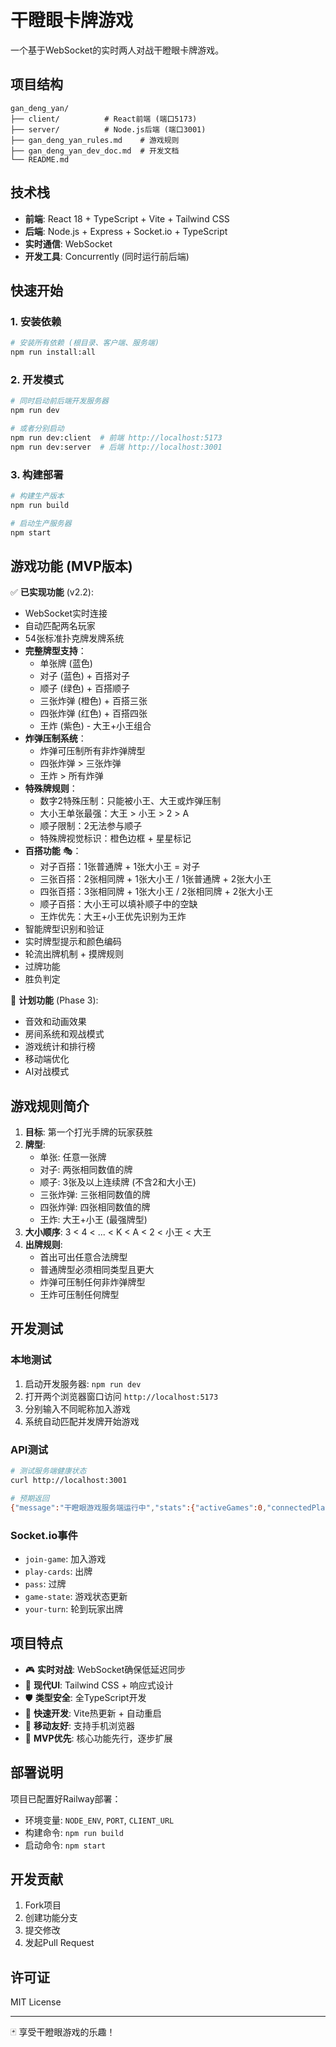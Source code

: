 # 干瞪眼卡牌游戏

一个基于WebSocket的实时两人对战干瞪眼卡牌游戏。

## 项目结构

```
gan_deng_yan/
├── client/          # React前端 (端口5173)
├── server/          # Node.js后端 (端口3001)
├── gan_deng_yan_rules.md    # 游戏规则
├── gan_deng_yan_dev_doc.md  # 开发文档
└── README.md
```

## 技术栈

- **前端**: React 18 + TypeScript + Vite + Tailwind CSS
- **后端**: Node.js + Express + Socket.io + TypeScript
- **实时通信**: WebSocket
- **开发工具**: Concurrently (同时运行前后端)

## 快速开始

### 1. 安装依赖
```bash
# 安装所有依赖 (根目录、客户端、服务端)
npm run install:all
```

### 2. 开发模式
```bash
# 同时启动前后端开发服务器
npm run dev

# 或者分别启动
npm run dev:client  # 前端 http://localhost:5173
npm run dev:server  # 后端 http://localhost:3001
```

### 3. 构建部署
```bash
# 构建生产版本
npm run build

# 启动生产服务器
npm start
```

## 游戏功能 (MVP版本)

✅ **已实现功能** (v2.2):
- WebSocket实时连接
- 自动匹配两名玩家
- 54张标准扑克牌发牌系统
- **完整牌型支持**：
  - 单张牌 (蓝色)
  - 对子 (蓝色) + 百搭对子
  - 顺子 (绿色) + 百搭顺子
  - 三张炸弹 (橙色) + 百搭三张
  - 四张炸弹 (红色) + 百搭四张
  - 王炸 (紫色) - 大王+小王组合
- **炸弹压制系统**：
  - 炸弹可压制所有非炸弹牌型
  - 四张炸弹 > 三张炸弹
  - 王炸 > 所有炸弹
- **特殊牌规则**：
  - 数字2特殊压制：只能被小王、大王或炸弹压制
  - 大小王单张最强：大王 > 小王 > 2 > A
  - 顺子限制：2无法参与顺子
  - 特殊牌视觉标识：橙色边框 + 星星标记
- **百搭功能** 🎭：
  - 对子百搭：1张普通牌 + 1张大小王 = 对子
  - 三张百搭：2张相同牌 + 1张大小王 / 1张普通牌 + 2张大小王
  - 四张百搭：3张相同牌 + 1张大小王 / 2张相同牌 + 2张大小王
  - 顺子百搭：大小王可以填补顺子中的空缺
  - 王炸优先：大王+小王优先识别为王炸
- 智能牌型识别和验证
- 实时牌型提示和颜色编码
- 轮流出牌机制 + 摸牌规则
- 过牌功能
- 胜负判定

🚧 **计划功能** (Phase 3):
- 音效和动画效果
- 房间系统和观战模式
- 游戏统计和排行榜
- 移动端优化
- AI对战模式

## 游戏规则简介

1. **目标**: 第一个打光手牌的玩家获胜
2. **牌型**: 
   - 单张: 任意一张牌
   - 对子: 两张相同数值的牌
   - 顺子: 3张及以上连续牌 (不含2和大小王)
   - 三张炸弹: 三张相同数值的牌
   - 四张炸弹: 四张相同数值的牌
   - 王炸: 大王+小王 (最强牌型)
3. **大小顺序**: 3 < 4 < ... < K < A < 2 < 小王 < 大王
4. **出牌规则**: 
   - 首出可出任意合法牌型
   - 普通牌型必须相同类型且更大
   - 炸弹可压制任何非炸弹牌型
   - 王炸可压制任何牌型

## 开发测试

### 本地测试
1. 启动开发服务器: `npm run dev`
2. 打开两个浏览器窗口访问 `http://localhost:5173`
3. 分别输入不同昵称加入游戏
4. 系统自动匹配并发牌开始游戏

### API测试
```bash
# 测试服务端健康状态
curl http://localhost:3001

# 预期返回
{"message":"干瞪眼游戏服务端运行中","stats":{"activeGames":0,"connectedPlayers":0}}
```

### Socket.io事件
- `join-game`: 加入游戏
- `play-cards`: 出牌
- `pass`: 过牌
- `game-state`: 游戏状态更新
- `your-turn`: 轮到玩家出牌

## 项目特点

- 🎮 **实时对战**: WebSocket确保低延迟同步
- 🎨 **现代UI**: Tailwind CSS + 响应式设计
- 🛡️ **类型安全**: 全TypeScript开发
- 🚀 **快速开发**: Vite热更新 + 自动重启
- 📱 **移动友好**: 支持手机浏览器
- 🎯 **MVP优先**: 核心功能先行，逐步扩展

## 部署说明

项目已配置好Railway部署：
- 环境变量: `NODE_ENV`, `PORT`, `CLIENT_URL`
- 构建命令: `npm run build`
- 启动命令: `npm start`

## 开发贡献

1. Fork项目
2. 创建功能分支
3. 提交修改
4. 发起Pull Request

## 许可证

MIT License

---

🃏 享受干瞪眼游戏的乐趣！ 
